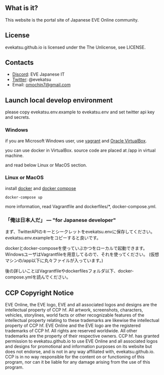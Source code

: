 ## What is it?
This website is the portal site of Japanese EVE Online community.

## License
evekatsu.github.io is licensed under the The Unlicense, see LICENSE.

## Contacts
* [Discord](https://discord.gg/XK9A348): EVE Japanese IT
* [Twitter](https://twitter.com/evekatsu): @evekatsu
* Email: omochin7@gmail.com

## Launch local develop environment

please copy evekatsu.env.example to evekatsu.env and set twitter api key and secrets.

### Windows

if you are Microsoft Windows user, use [vagrant](https://www.vagrantup.com/) and [Oracle VirtualBox](https://www.virtualbox.org/).

you can use docker in VirtualBox.
source code are placed at /app in virtual machine.

and read below Linux or MacOS section.

### Linux or MacOS

install [docker](https://www.docker.com/) and [docker compose](https://docs.docker.com/compose/)

```
docker-compose up
```

more information, read Vagrantfile and dockerfiles/*, docker-compose.yml.

### 「俺は日本人だ」 ― "for Japanese developer"

まず、TwitterAPIのキーとシークレットをevekatsu.envに保存してください。
evekatsu.env.exampleをコピーすると良いです。

dockerとdocker-composeを使っていぶかつをローカルで起動できます。
WindowsユーザはVagrantfileを用意してるので、それを使ってください。
(仮想マシンの/app以下に丸々ファイルが入っています。)

後の詳しいことはVagrantfileやdockerfilesフォルダ以下、docker-compose.ymlを読んでください。

## CCP Copyright Notice
EVE Online, the EVE logo, EVE and all associated logos and designs are the intellectual property of CCP hf. All artwork, screenshots, characters, vehicles, storylines, world facts or other recognizable features of the intellectual property relating to these trademarks are likewise the intellectual property of CCP hf. EVE Online and the EVE logo are the registered trademarks of CCP hf. All rights are reserved worldwide. All other trademarks are the property of their respective owners. CCP hf. has granted permission to evekatsu.github.io to use EVE Online and all associated logos and designs for promotional and information purposes on its website but does not endorse, and is not in any way affiliated with, evekatsu.github.io. CCP is in no way responsible for the content on or functioning of this program, nor can it be liable for any damage arising from the use of this program.

